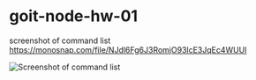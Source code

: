 # goit-node-hw-01
screenshot of command list 
https://monosnap.com/file/NJdl6Fg6J3RomjO93lcE3JqEc4WUUl

![Screenshot of command list ](https://monosnap.com/file/NJdl6Fg6J3RomjO93lcE3JqEc4WUUl)
